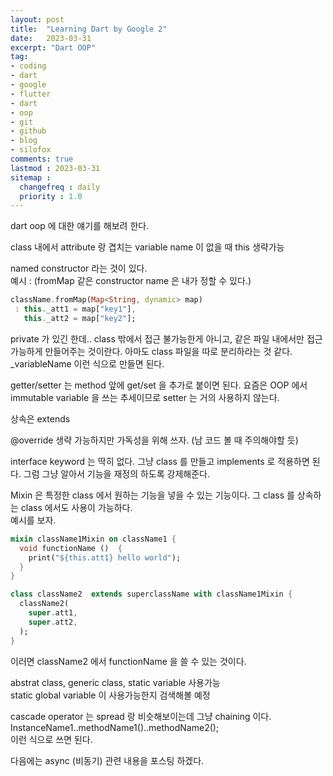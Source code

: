 ```yaml
---
layout: post
title:  "Learning Dart by Google 2"
date:   2023-03-31
excerpt: "Dart OOP"
tag:
- coding
- dart
- google
- flutter
- dart
- oop
- git
- github
- blog
- silofox
comments: true
lastmod : 2023-03-31
sitemap : 
  changefreq : daily
  priority : 1.0
---
```


dart oop 에 대한 얘기를 해보려 한다.<br>

class 내에서 attribute 랑 겹치는 variable name 이 없을 때 this 생략가능

named constructor 라는 것이 있다.<br>
예시 : (fromMap 같은 constructor name 은 내가 정할 수 있다.)
```dart
className.fromMap(Map<String, dynamic> map)
 : this._att1 = map["key1"],
   this._att2 = map["key2"];
```

private 가 있긴 한데.. class 밖에서 접근 불가능한게 아니고, 같은 파일 내에서만 접근 가능하게 만들어주는 것이란다. 아마도 class 파일을 따로 분리하라는 것 같다. _variableName 이런 식으로 만들면 된다.<br>

getter/setter 는 method 앞에 get/set 을 추가로 붙이면 된다. 요즘은 OOP 에서 immutable variable 을 쓰는 추세이므로 setter 는 거의 사용하지 않는다.<br>

상속은 extends<br>

@override 생략 가능하지만 가독성을 위해 쓰자. (남 코드 볼 때 주의해야할 듯)<br>

interface keyword 는 딱히 없다. 그냥 class 를 만들고 implements 로 적용하면 된다. 그럼 그냥 알아서 기능을 재정의 하도록 강제해준다.<br>

Mixin 은 특정한 class 에서 원하는 기능을 넣을 수 있는 기능이다. 그 class 를 상속하는 class 에서도 사용이 가능하다.<br>
예시를 보자.
```dart
mixin className1Mixin on className1 {
  void functionName ()  {
    print("${this.att1} hello world");
  }
}

class className2  extends superclassName with className1Mixin {
  className2(
    super.att1,
    super.att2,
  );
}
```
이러면 className2 에서 functionName 을 쓸 수 있는 것이다.<br>

abstrat class, generic class, static variable 사용가능<br>
static global variable 이 사용가능한지 검색해볼 예정<br>

cascade operator 는 spread 랑 비슷해보이는데 그냥 chaining 이다.<br>
InstanceName1..methodName1()..methodName2();<br>
이런 식으로 쓰면 된다.<br>

다음에는 async (비동기) 관련 내용을 포스팅 하겠다.